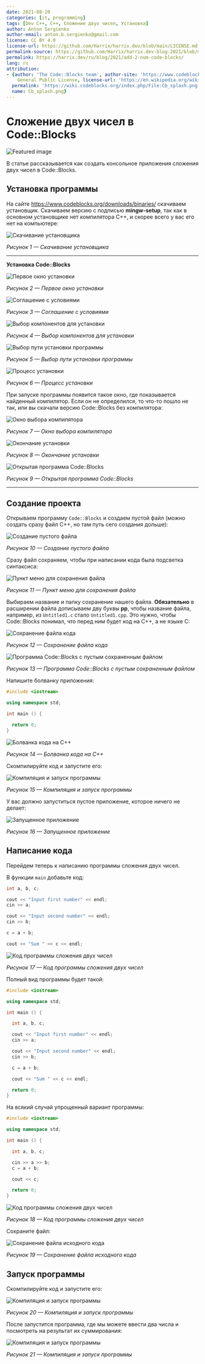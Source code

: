```yaml
---
date: 2021-08-20
categories: [it, programming]
tags: [Dev C++, C++, Сложение двух чисел, Установка]
author: Anton Sergienko
author-email: anton.b.sergienko@gmail.com
license: CC BY 4.0
license-url: https://github.com/Harrix/harrix.dev/blob/main/LICENSE.md
permalink-source: https://github.com/Harrix/harrix.dev-blog-2021/blob/main/add-2-num-code-blocks/add-2-num-code-blocks.md
permalink: https://harrix.dev/ru/blog/2021/add-2-num-code-blocks/
lang: ru
attribution:
- {author: 'The Code::Blocks team', author-site: 'https://www.codeblocks.org/', license: GNU
    General Public License, license-url: 'https://en.wikipedia.org/wiki/GNU_General_Public_License',
  permalink: 'https://wiki.codeblocks.org/index.php/File:Cb_splash.png', permalink-date: 2021-08-20,
  name: Cb_splash.png}
---
```


# Сложение двух чисел в Code::Blocks

![Featured image](featured-image.svg)

В статье рассказывается как создать консольное приложения сложения двух чисел в Code::Blocks.

## Установка программы

На сайте <https://www.codeblocks.org/downloads/binaries/> скачиваем установщик. Скачиваем версию с подписью **mingw-setup**, так как в основном установщике нет компилятора C++, и скорее всего у вас его нет на компьютере:

![Скачивание установщика](img/download.png)

_Рисунок 1 — Скачивание установщика_

---

**Установка Code::Blocks** <!-- !details -->

![Первое окно установки](img/install_01.png)

_Рисунок 2 — Первое окно установки_

![Соглашение с условиями](img/install_02.png)

_Рисунок 3 — Соглашение с условиями_

![Выбор компонентов для установки](img/install_03.png)

_Рисунок 4 — Выбор компонентов для установки_

![Выбор пути установки программы](img/install_04.png)

_Рисунок 5 — Выбор пути установки программы_

![Процесс установки](img/install_05.png)

_Рисунок 6 — Процесс установки_

При запуске программы появится такое окно, где показывается найденный компилятор. Если он не определился, то что-то пошло не так, или вы скачали версию Code::Blocks без компилятора:

![Окно выбора компилятора](img/install_06.png)

_Рисунок 7 — Окно выбора компилятора_

![Окончание установки](img/install_07.png)

_Рисунок 8 — Окончание установки_

![Открытая программа Code::Blocks](img/code-blocks.png)

_Рисунок 9 — Открытая программа Code::Blocks_

---

## Создание проекта

Открываем программу `Code::Blocks` и создаем пустой файл (можно создать сразу файл C++, но там путь сего создания дольше):

![Создание пустого файла](img/new-project_01.png)

_Рисунок 10 — Создание пустого файла_

Сразу файл сохраняем, чтобы при написании кода была подсветка синтаксиса:

![Пункт меню для сохранения файла](img/new-project_02.png)

_Рисунок 11 — Пункт меню для сохранения файла_

Выбираем название и папку сохранение нашего файла. **Обязательно** в расширении файла дописываем дву буквы **pp**, чтобы название файла, например, из `Untitled1.c` стало `Untitled1.cpp`. Это нужно, чтобы Code::Blocks понимал, что перед ним будет код на C++, а не языке C:

![Сохранение файла кода](img/new-project_03.png)

_Рисунок 12 — Сохранение файла кода_

![Программа Code::Blocks с пустым сохраненным файлом](img/new-project_04.png)

_Рисунок 13 — Программа Code::Blocks с пустым сохраненным файлом_

Напишите болванку приложения:

```cpp
#include <iostream>

using namespace std;

int main () {

  return 0;
}
```

![Болванка кода на C++](img/new-project_05.png)

_Рисунок 14 — Болванка кода на C++_

Скомпилируйте код и запустите его:

![Компиляция и запуск программы](img/new-project_06.png)

_Рисунок 15 — Компиляция и запуск программы_

У вас должно запуститься пустое приложение, которое ничего не делает:

![Запущенное приложение](img/new-project_07.png)

_Рисунок 16 — Запущенное приложение_

## Написание кода

Перейдем теперь к написанию программы сложения двух чисел.

В функции `main` добавьте код:

```cpp
int a, b, c;

cout << "Input first number" << endl;
cin >> a;

cout << "Input second number" << endl;
cin >> b;

c = a + b;

cout << "Sum " << c << endl;
```

![Код программы сложения двух чисел](img/new-project_06.png)

_Рисунок 17 — Код программы сложения двух чисел_

Полный вид программы будет такой:

```cpp
#include <iostream>

using namespace std;

int main () {

  int a, b, c;

  cout << "Input first number" << endl;
  cin >> a;

  cout << "Input second number" << endl;
  cin >> b;

  c = a + b;

  cout << "Sum " << c << endl;

  return 0;
}
```

На всякий случай упрощенный вариант программы:

```cpp
#include <iostream>

using namespace std;

int main () {

  int a, b, c;

  cin >> a >> b;
  c = a + b;

  cout << c;

  return 0;
}
```

![Код программы сложения двух чисел](img/new-project_08.png)

_Рисунок 18 — Код программы сложения двух чисел_

Сохраните файл:

![Сохранение файла исходного кода](img/new-project_02.png)

_Рисунок 19 — Сохранение файла исходного кода_

## Запуск программы

Скомпилируйте код и запустите его:

![Компиляция и запуск программы](img/new-project_06.png)

_Рисунок 20 — Компиляция и запуск программы_

После запустится программа, где мы можете ввести два числа и посмотреть на результат их суммирования:

![Компиляция и запуск программы](img/new-project_09.png)

_Рисунок 21 — Компиляция и запуск программы_
